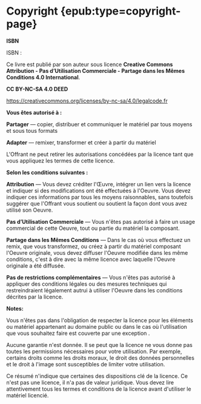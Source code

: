 # Copyright {epub:type=copyright-page}

**ISBN**

ISBN : 

Ce livre est publié par son auteur sous licence **Creative Commons Attribution - Pas d’Utilisation Commerciale - Partage dans les Mêmes Conditions 4.0 International**.

**CC BY-NC-SA 4.0 DEED**

https://creativecommons.org/licenses/by-nc-sa/4.0/legalcode.fr

**Vous êtes autorisé à :**

**Partager** — copier, distribuer et communiquer le matériel par tous moyens et sous tous formats

**Adapter** — remixer, transformer et créer à partir du matériel

L'Offrant ne peut retirer les autorisations concédées par la licence tant que vous appliquez les termes de cette licence.

**Selon les conditions suivantes :**

**Attribution** — Vous devez créditer l'Œuvre, intégrer un lien vers la licence et indiquer si des modifications ont été effectuées à l'Oeuvre. Vous devez indiquer ces informations par tous les moyens raisonnables, sans toutefois suggérer que l'Offrant vous soutient ou soutient la façon dont vous avez utilisé son Oeuvre.

**Pas d’Utilisation Commerciale** — Vous n'êtes pas autorisé à faire un usage commercial de cette Oeuvre, tout ou partie du matériel la composant.

**Partage dans les Mêmes Conditions** — Dans le cas où vous effectuez un remix, que vous transformez, ou créez à partir du matériel composant l'Oeuvre originale, vous devez diffuser l'Oeuvre modifiée dans les même conditions, c'est à dire avec la même licence avec laquelle l'Oeuvre originale a été diffusée.

**Pas de restrictions complémentaires** — Vous n'êtes pas autorisé à appliquer des conditions légales ou des mesures techniques qui restreindraient légalement autrui à utiliser l'Oeuvre dans les conditions décrites par la licence.

**Notes:**

Vous n'êtes pas dans l'obligation de respecter la licence pour les éléments ou matériel appartenant au domaine public ou dans le cas où l'utilisation que vous souhaitez faire est couverte par une exception .

Aucune garantie n'est donnée. Il se peut que la licence ne vous donne pas toutes les permissions nécessaires pour votre utilisation. Par exemple, certains droits comme les droits moraux, le droit des données personnelles et le droit à l'image sont susceptibles de limiter votre utilisation.

Ce résumé n'indique que certaines des dispositions clé de la licence. Ce n'est pas une licence, il n'a pas de valeur juridique. Vous devez lire attentivement tous les termes et conditions de la licence avant d'utiliser le matériel licencié.

